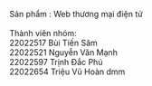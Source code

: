 Sản phẩm : Web thương mại điện tử\
\
Thành viên nhóm:\
22022517 Bùi Tiến Sâm\
22022521 Nguyễn Văn Mạnh\
22022597 Trịnh Đắc Phú\
22022654 Triệu Vũ Hoàn
   dmm 
